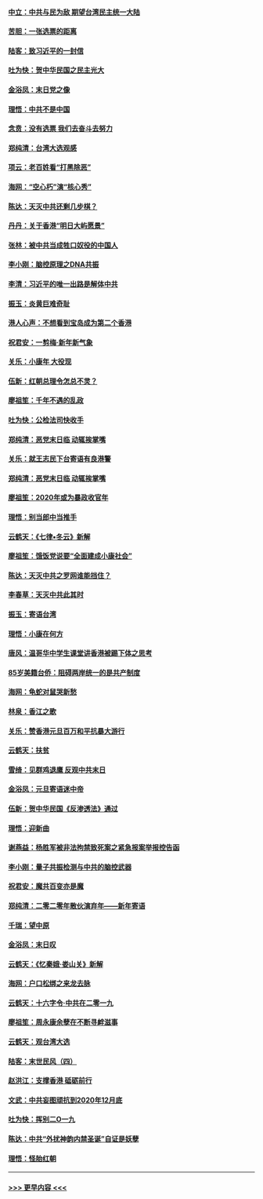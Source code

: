 #### [中立：中共与民为敌 期望台湾民主统一大陆](../pages/nsc993/n11790392.md?t=01140244) 
#### [苦胆：一张选票的距离](../pages/nsc993/n11788914.md?t=01140244) 
#### [陆客：致习近平的一封信](../pages/nsc993/n11788867.md?t=01140244) 
#### [吐为快：贺中华民国之民主光大](../pages/nsc993/n11788618.md?t=01140244) 
#### [金浴凤：末日党之像](../pages/nsc993/n11787475.md?t=01140244) 
#### [理悟：中共不是中国](../pages/nsc993/n11787463.md?t=01140244) 
#### [念贲：没有选票  我们去奋斗去努力](../pages/nsc993/n11787398.md?t=01140244) 
#### [郑纯清：台湾大选观感](../pages/nsc993/n11786210.md?t=01140244) 
#### [项云：老百姓看“打黑除恶”](../pages/nsc993/n11785398.md?t=01140244) 
#### [海网：“空心朽”演“核心秀”](../pages/nsc993/n11783874.md?t=01140244) 
#### [陈达：天灭中共还剩几步棋？](../pages/nsc993/n11783719.md?t=01140244) 
#### [丹丹：关于香港“明日大屿愿景”](../pages/nsc993/n11783273.md?t=01140244) 
#### [张林：被中共当成牲口奴役的中国人](../pages/nsc993/n11782397.md?t=01140244) 
#### [李小刚：脑控原理之DNA共振](../pages/nsc993/n11780962.md?t=01140244) 
#### [李清：习近平的唯一出路是解体中共](../pages/nsc993/n11780866.md?t=01140244) 
#### [振玉：炎黄巨难奇耻](../pages/nsc993/n11779632.md?t=01140244) 
#### [港人心声：不想看到宝岛成为第二个香港](../pages/nsc993/n11778817.md?t=01140244) 
#### [祝君安：一剪梅‧新年新气象](../pages/nsc993/n11776340.md?t=01140244) 
#### [关乐：小康年 大役现](../pages/nsc993/n11774213.md?t=01140244) 
#### [伍新：红朝总理令怎总不灵？](../pages/nsc993/n11770813.md?t=01140244) 
#### [廖祖笙：千年不遇的乱政](../pages/nsc993/n11770373.md?t=01140244) 
#### [吐为快：公检法司快收手](../pages/nsc993/n11770359.md?t=01140244) 
#### [郑纯清：恶党末日临 动辄挨掌嘴](../pages/nsc993/n11769912.md?t=01140244) 
#### [关乐：就王志民下台寄语有良港警](../pages/nsc993/n11769903.md?t=01140244) 
#### [郑纯清：恶党末日临 动辄挨掌嘴](../pages/nsc993/n11769356.md?t=01140244) 
#### [廖祖笙：2020年或为暴政收官年](../pages/nsc993/n11768216.md?t=01140244) 
#### [理悟：别当郎中当推手](../pages/nsc993/n11768243.md?t=01140244) 
#### [云鹤天：《七律▪冬云》新解](../pages/nsc993/n11768204.md?t=01140244) 
#### [廖祖笙：饿饭党说要“全面建成小康社会”](../pages/nsc993/n11767482.md?t=01140244) 
#### [陈达：天灭中共之罗网谁能挡住？](../pages/nsc993/n11767465.md?t=01140244) 
#### [李春草：天灭中共此其时](../pages/nsc993/n11767452.md?t=01140244) 
#### [振玉：寄语台湾](../pages/nsc993/n11767432.md?t=01140244) 
#### [理悟：小康在何方](../pages/nsc993/n11767394.md?t=01140244) 
#### [唐风：温哥华中学生课堂讲香港被踢下体之思考](../pages/nsc993/n11766848.md?t=01140244) 
#### [85岁美籍台侨：阻碍两岸统一的是共产制度](../pages/nsc993/n11765043.md?t=01140244) 
#### [海网：龟蛇对鼠哭新愁](../pages/nsc993/n11764895.md?t=01140244) 
#### [林泉：香江之歌](../pages/nsc993/n11764415.md?t=01140244) 
#### [关乐：赞香港元旦百万和平抗暴大游行](../pages/nsc993/n11764382.md?t=01140244) 
#### [云鹤天：扶贫](../pages/nsc993/n11764245.md?t=01140244) 
#### [雪绮：见群鸡退鹰  反观中共末日](../pages/nsc993/n11762112.md?t=01140244) 
#### [金浴凤：元旦寄语迷中帝](../pages/nsc993/n11761788.md?t=01140244) 
#### [伍新：贺中华民国《反渗透法》通过](../pages/nsc993/n11761994.md?t=01140244) 
#### [理悟：迎新曲](../pages/nsc993/n11761152.md?t=01140244) 
#### [谢燕益：杨胜军被非法拘禁致死案之紧急报案举报控告函](../pages/nsc993/n11756134.md?t=01140244) 
#### [李小刚：量子共振检测与中共的脑控武器](../pages/nsc993/n11754518.md?t=01140244) 
#### [祝君安：魔共百变亦是魔](../pages/nsc993/n11754469.md?t=01140244) 
#### [郑纯清：二零二零年散伙演弃年——新年寄语](../pages/nsc993/n11754195.md?t=01140244) 
#### [千瑞：望中原](../pages/nsc993/n11754159.md?t=01140244) 
#### [金浴凤：末日叹](../pages/nsc993/n11752359.md?t=01140244) 
#### [云鹤天：《忆秦娥‧娄山关》新解](../pages/nsc993/n11752348.md?t=01140244) 
#### [海网：户口松绑之来龙去脉](../pages/nsc993/n11752328.md?t=01140244) 
#### [云鹤天：十六字令‧中共在二零一九](../pages/nsc993/n11752305.md?t=01140244) 
#### [廖祖笙：周永康余孽在不断寻衅滋事](../pages/nsc993/n11751013.md?t=01140244) 
#### [云鹤天：观台湾大选](../pages/nsc993/n11751007.md?t=01140244) 
#### [陆客：末世民风（四）](../pages/nsc993/n11749203.md?t=01140244) 
#### [赵洪江：支撑香港 砥砺前行](../pages/nsc993/n11748482.md?t=01140244) 
#### [文武：中共妄图顽抗到2020年12月底](../pages/nsc993/n11748446.md?t=01140244) 
#### [吐为快：挥别二O一九](../pages/nsc993/n11748411.md?t=01140244) 
#### [陈达：中共“外扰神韵内禁圣诞”自证是妖孽](../pages/nsc993/n11748226.md?t=01140244) 
#### [理悟：怪胎红朝](../pages/nsc993/n11748206.md?t=01140244) 

----
#### [ >>> 更早内容 <<< ](../indexes/nsc993-earlier.md)
